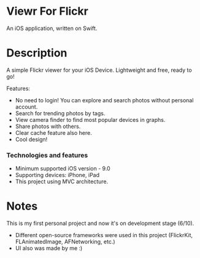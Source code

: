 # Viewr For Flickr #

An iOS application, written on Swift.

# Description #

A simple Flickr viewer for your iOS Device.
Lightweight and free, ready to go!

Features:
- No need to login! You can explore and search photos without personal account. 
- Search for trending photos by tags. 
- View camera finder to find most popular devices in graphs. 
- Share photos with others. 
- Clear cache feature also here. 
- Cool design!

### Technologies and features ###

* Minimum supported iOS version - 9.0
* Supporting devices: iPhone, iPad
* This project using MVC architecture.

# Notes #

This is my first personal project and now it's on development stage (6/10).
- Different open-source frameworks were used in this project (FlickrKit, FLAnimatedImage, AFNetworking, etc.)
- UI also was made by me :)
